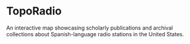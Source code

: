 # TopoRadio
An interactive map showcasing scholarly publications and archival collections about Spanish-language radio stations in the United States.
